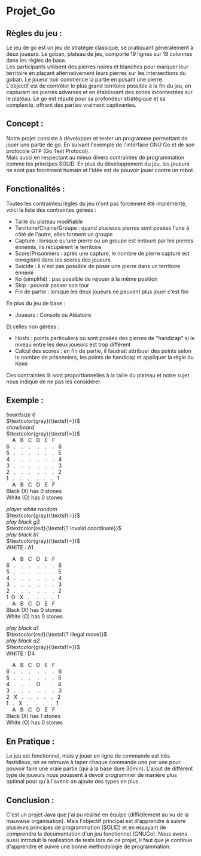 # Projet_Go

Règles du jeu :
-
Le jeu de go est un jeu de stratégie classique, se pratiquant généralement à deux joueurs.
Le goban, plateau de jeu, comporte 19 lignes sur 19 colonnes dans les règles de base.  
Les participants utilisent des pierres noires et blanches pour marquer leur territoire en plaçant alternativement leurs pierres sur les intersections du goban.
Le joueur noir commence la partie en posant une pierre.  
L'objectif est de contrôler le plus grand territoire possible à la fin du jeu, en capturant les pierres adverses et en établissant des zones incontestées sur le plateau. 
Le go est réputé pour sa profondeur stratégique et sa complexité, offrant des parties vraiment captivantes.

Concept :
-
Notre projet consiste à développer et tester un programme permettant de jouer une partie de go.
En suivant l'exemple de l'interface GNU Go et de son protocole GTP (Go Text Protocol).  
Mais aussi en respectant au mieux divers contraintes de programmation comme les principes SOLID.
En plus du développement du jeu, les joueurs ne sont pas forcément humain et l'idée est de pouvoir jouer contre un robot.

Fonctionalités :
-
Toutes les contraintes/règles du jeu n'ont pas forcément été implémenté, voici la liste des contraintes gérées :
- Taille du plateau modifiable
- Territoire/Chaine/Groupe : quand plusieurs pierres sont posées l'une à côté de l'autre, elles forment un groupe
- Capture : lorsque qu'une pierre ou un groupe est entouré par les pierres énnemis, ils récupèrent le territoire
- Score/Prisonniers : après une capture, le nombre de pierre capturé est enregistré dans les scores des joueurs
- Suicide : il n'est pas possible de poser une pierre dans un territoire énnemi
- Ko (simplifié) : pas possible de rejouer à la même position
- Skip : pouvoir passer son tour
- Fin de partie : lorsque les deux joueurs ne peuvent plus jouer c'est fini

En plus du jeu de base :
- Joueurs : Console ou Aléatoire

Et celles non gérées :
- Hoshi : points particuliers où sont posées des pierres de "handicap" si le niveau entre les deux joueurs est trop différent
- Calcul des scores : en fin de partie, il faudrait attribuer des points selon le nombre de prisonniers, les points de handicap et appliquer la règle du Komi

Ces contraintes là sont proportionnelles à la taille du plateau et notre sujet nous indique de ne pas les considérer.

Exemple :
-
*boardsize 6*  
$\textcolor{gray}{\textsf{=}}$  
*showboard*  
$\textcolor{gray}{\textsf{=}}$  
&nbsp;&nbsp;&nbsp; A &nbsp; B &nbsp; C &nbsp; D &nbsp; E &nbsp; F  
6 &nbsp; . &nbsp;&nbsp; . &nbsp;&nbsp; . &nbsp;&nbsp;&nbsp; . &nbsp;&nbsp; . &nbsp;&nbsp; . &nbsp; 6  
5 &nbsp; . &nbsp;&nbsp; . &nbsp;&nbsp; . &nbsp;&nbsp;&nbsp; . &nbsp;&nbsp; . &nbsp;&nbsp; . &nbsp; 5  
4 &nbsp; . &nbsp;&nbsp; . &nbsp;&nbsp; . &nbsp;&nbsp;&nbsp; . &nbsp;&nbsp; . &nbsp;&nbsp; . &nbsp; 4  
3 &nbsp; . &nbsp;&nbsp; . &nbsp;&nbsp; . &nbsp;&nbsp;&nbsp; . &nbsp;&nbsp; . &nbsp;&nbsp; . &nbsp; 3  
2 &nbsp; . &nbsp;&nbsp; . &nbsp;&nbsp; . &nbsp;&nbsp;&nbsp; . &nbsp;&nbsp; . &nbsp;&nbsp; . &nbsp; 2  
1 &nbsp; . &nbsp;&nbsp; . &nbsp;&nbsp; . &nbsp;&nbsp;&nbsp; . &nbsp;&nbsp; . &nbsp;&nbsp; . &nbsp; 1  
&nbsp;&nbsp;&nbsp; A &nbsp; B &nbsp; C &nbsp; D &nbsp; E &nbsp; F  
Black (X) has 0 stones  
White (O) has 0 stones  

*player white random*  
$\textcolor{gray}{\textsf{=}}$  
*play black g3*  
$\textcolor{red}{\textsf{? invalid coordinate}}$  
*play black b1*  
$\textcolor{gray}{\textsf{=}}$  
WHITE : A1  

&nbsp;&nbsp;&nbsp; A &nbsp; B &nbsp; C &nbsp; D &nbsp; E &nbsp; F  
6 &nbsp; . &nbsp;&nbsp; . &nbsp;&nbsp; . &nbsp;&nbsp;&nbsp; . &nbsp;&nbsp; . &nbsp;&nbsp; . &nbsp; 6  
5 &nbsp; . &nbsp;&nbsp; . &nbsp;&nbsp; . &nbsp;&nbsp;&nbsp; . &nbsp;&nbsp; . &nbsp;&nbsp; . &nbsp; 5  
4 &nbsp; . &nbsp;&nbsp; . &nbsp;&nbsp; . &nbsp;&nbsp;&nbsp; . &nbsp;&nbsp; . &nbsp;&nbsp; . &nbsp; 4  
3 &nbsp; . &nbsp;&nbsp; . &nbsp;&nbsp; . &nbsp;&nbsp;&nbsp; . &nbsp;&nbsp; . &nbsp;&nbsp; . &nbsp; 3  
2 &nbsp; . &nbsp;&nbsp; . &nbsp;&nbsp; . &nbsp;&nbsp;&nbsp; . &nbsp;&nbsp; . &nbsp;&nbsp; . &nbsp; 2  
1 &nbsp;O &nbsp; X &nbsp; . &nbsp;&nbsp;&nbsp; . &nbsp;&nbsp; . &nbsp;&nbsp; . &nbsp; 1  
&nbsp;&nbsp;&nbsp; A &nbsp; B &nbsp; C &nbsp; D &nbsp; E &nbsp; F  
Black (X) has 0 stones  
White (O) has 0 stones  

*play black a1*  
$\textcolor{red}{\textsf{? illegal move}}$  
*play black a2*  
$\textcolor{gray}{\textsf{=}}$  
WHITE : D4  

&nbsp;&nbsp;&nbsp; A &nbsp; B &nbsp; C &nbsp; D &nbsp; E &nbsp; F  
6 &nbsp; . &nbsp;&nbsp; . &nbsp;&nbsp; . &nbsp;&nbsp;&nbsp; . &nbsp;&nbsp; . &nbsp;&nbsp; . &nbsp; 6  
5 &nbsp; . &nbsp;&nbsp; . &nbsp;&nbsp; . &nbsp;&nbsp;&nbsp; . &nbsp;&nbsp; . &nbsp;&nbsp; . &nbsp; 5  
4 &nbsp; . &nbsp;&nbsp; . &nbsp;&nbsp; . &nbsp;&nbsp; O&nbsp;&nbsp; . &nbsp;&nbsp; . &nbsp; 4  
3 &nbsp; . &nbsp;&nbsp; . &nbsp;&nbsp; . &nbsp;&nbsp;&nbsp; . &nbsp;&nbsp; . &nbsp;&nbsp; . &nbsp; 3  
2 &nbsp; X &nbsp; . &nbsp;&nbsp; . &nbsp;&nbsp;&nbsp;. &nbsp;&nbsp; . &nbsp;&nbsp; . &nbsp; 2  
1 &nbsp; . &nbsp; X &nbsp; . &nbsp;&nbsp;&nbsp; . &nbsp;&nbsp; . &nbsp;&nbsp; . &nbsp; 1  
&nbsp;&nbsp;&nbsp; A &nbsp; B &nbsp; C &nbsp; D &nbsp; E &nbsp; F  
Black (X) has 1 stones  
White (O) has 0 stones  

En Pratique :
-
Le jeu est fonctionnel, mais y jouer en ligne de commande est très fastidieux, on se retrouve à taper chaque commande une par une pour pouvoir faire une vraie partie (qui à la base dure 30min).
L'ajout de différent type de joueurs nous poussent à devoir programmer de manière plus optimal pour qu'à l'avenir on ajoute des types en plus.

Conclusion :
-
C'est un projet Java que j'ai pu réalisé en équipe (difficilement au vu de la mauvaise organisation).
Mais l'objectif principal est d'apprendre à suivre plusieurs principes de programmation (SOLID) et en essayant de comprendre la documentation d'un jeu fonctionnel (GNUGo).
Nous avons aussi introduit la réalisation de tests lors de ce projet, il faut que je continue d'apprendre et suivre une bonne méthodologie de programmation.
